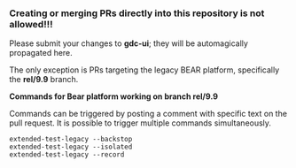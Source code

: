<!--
Description of changes.
-->

### Creating or merging PRs directly into this repository is not allowed!!!

Please submit your changes to **gdc-ui**; they will be automagically propagated here.

The only exception is PRs targeting the legacy BEAR platform, specifically the **rel/9.9** branch.

**Commands for Bear platform working on branch rel/9.9**

Commands can be triggered by posting a comment with specific text on the pull request. It is possible to trigger multiple commands simultaneously.

```
extended-test-legacy --backstop
extended-test-legacy --isolated
extended-test-legacy --record
```
